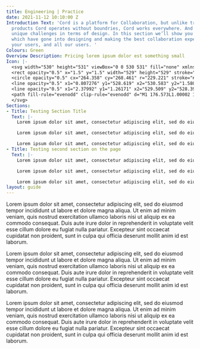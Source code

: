 ```yaml
---
title: Engineering | Practice
date: 2021-11-12 10:10:00 Z
Introduction Text: 'Cord is a platform for Collaboration, but unlike traditional collaboration
  products Cord operates without boundries, Cord works everywhere. And with this comes
  unique challenges in terms of design. In this section we’ll show you the considerations
  which have gone into designing and making the best collaboration experience for
  your users, and all our users. '
Colours: Green
Overview Description: Pricing lorem ipsum dolor est something small
Icon: |-
  <svg width="530" height="531" viewBox="0 0 530 531" fill="none" xmlns="http://www.w3.org/2000/svg">
  <rect opacity="0.5" x="1.5" y="1.5" width="529" height="529" stroke="#191A1E"/>
  <circle opacity="0.5" cx="264.358" cy="268.461" r="229.221" stroke="#191A1E"/>
  <line opacity="0.5" x1="0.807276" y1="528.619" x2="530.583" y2="1.58046" stroke="#191A1E" stroke-width="1.00069"/>
  <line opacity="0.5" x1="2.37992" y1="1.26171" x2="529.509" y2="528.39" stroke="#191A1E"/>
  <path fill-rule="evenodd" clip-rule="evenodd" d="M1 176.573L1.00002 1.82043L178.214 1.82046V53.5078L90.6103 53.5078C95.4219 67.3637 102.454 81.5343 112.293 94.4776C134.26 123.374 171.722 148.268 236.463 148.268C316.775 148.268 369.695 180.257 401.782 222.465C432.929 263.439 442.96 311.982 442.802 344.886L391.115 344.637C391.23 320.657 383.539 283.876 360.634 253.745C338.667 224.849 301.205 199.955 236.464 199.955C156.153 199.955 103.232 167.966 71.1456 125.758C63.8943 116.219 57.7875 106.27 52.6873 96.2034L52.6873 176.573H1ZM88.559 188.574C88.4008 221.477 98.4312 270.021 129.579 310.995C161.665 353.203 214.586 385.192 294.898 385.192C359.638 385.192 397.101 410.086 419.067 438.982C428.713 451.67 435.66 465.537 440.463 479.132H353.147V530.819H530.361V356.067H478.673V437.256C473.573 427.19 467.466 417.241 460.215 407.702C428.129 365.494 375.208 333.505 294.896 333.505C230.155 333.505 192.693 308.61 170.727 279.714C147.822 249.584 140.13 212.802 140.246 188.822L88.559 188.574Z" fill="#F4FFA0"/>
  </svg>
Sections:
- Title: Testing Section Title
  Text: |-
    Lorem ipsum dolor sit amet, consectetur adipiscing elit, sed do eiusmod tempor incididunt ut labore et dolore magna aliqua. Ut enim ad minim veniam, quis nostrud exercitation ullamco laboris nisi ut aliquip ex ea commodo consequat. Duis aute irure dolor in reprehenderit in voluptate velit esse cillum dolore eu fugiat nulla pariatur. Excepteur sint occaecat cupidatat non proident, sunt in culpa qui officia deserunt mollit anim id est laborum.

    Lorem ipsum dolor sit amet, consectetur adipiscing elit, sed do eiusmod tempor incididunt ut labore et dolore magna aliqua. Ut enim ad minim veniam, quis nostrud exercitation ullamco laboris nisi ut aliquip ex ea commodo consequat. Duis aute irure dolor in reprehenderit in voluptate velit esse cillum dolore eu fugiat nulla pariatur. Excepteur sint occaecat cupidatat non proident, sunt in culpa qui officia deserunt mollit anim id est laborum.

    Lorem ipsum dolor sit amet, consectetur adipiscing elit, sed do eiusmod tempor incididunt ut labore et dolore magna aliqua. Ut enim ad minim veniam, quis nostrud exercitation ullamco laboris nisi ut aliquip ex ea commodo consequat. Duis aute irure dolor in reprehenderit in voluptate velit esse cillum dolore eu fugiat nulla pariatur. Excepteur sint occaecat cupidatat non proident, sunt in culpa qui officia deserunt mollit anim id est laborum.
- Title: Testing second section on the page
  Text: |-
    Lorem ipsum dolor sit amet, consectetur adipiscing elit, sed do eiusmod tempor incididunt ut labore et dolore magna aliqua. Ut enim ad minim veniam, quis nostrud exercitation ullamco laboris nisi ut aliquip ex ea commodo consequat. Duis aute irure dolor in reprehenderit in voluptate velit esse cillum dolore eu fugiat nulla pariatur. Excepteur sint occaecat cupidatat non proident, sunt in culpa qui officia deserunt mollit anim id est laborum.

    Lorem ipsum dolor sit amet, consectetur adipiscing elit, sed do eiusmod tempor incididunt ut labore et dolore magna aliqua. Ut enim ad minim veniam, quis nostrud exercitation ullamco laboris nisi ut aliquip ex ea commodo consequat. Duis aute irure dolor in reprehenderit in voluptate velit esse cillum dolore eu fugiat nulla pariatur. Excepteur sint occaecat cupidatat non proident, sunt in culpa qui officia deserunt mollit anim id est laborum.

    Lorem ipsum dolor sit amet, consectetur adipiscing elit, sed do eiusmod tempor incididunt ut labore et dolore magna aliqua. Ut enim ad minim veniam, quis nostrud exercitation ullamco laboris nisi ut aliquip ex ea commodo consequat. Duis aute irure dolor in reprehenderit in voluptate velit esse cillum dolore eu fugiat nulla pariatur. Excepteur sint occaecat cupidatat non proident, sunt in culpa qui officia deserunt mollit anim id est laborum.
layout: guide
---
```


Lorem ipsum dolor sit amet, consectetur adipiscing elit, sed do eiusmod tempor incididunt ut labore et dolore magna aliqua. Ut enim ad minim veniam, quis nostrud exercitation ullamco laboris nisi ut aliquip ex ea commodo consequat. Duis aute irure dolor in reprehenderit in voluptate velit esse cillum dolore eu fugiat nulla pariatur. Excepteur sint occaecat cupidatat non proident, sunt in culpa qui officia deserunt mollit anim id est laborum.

Lorem ipsum dolor sit amet, consectetur adipiscing elit, sed do eiusmod tempor incididunt ut labore et dolore magna aliqua. Ut enim ad minim veniam, quis nostrud exercitation ullamco laboris nisi ut aliquip ex ea commodo consequat. Duis aute irure dolor in reprehenderit in voluptate velit esse cillum dolore eu fugiat nulla pariatur. Excepteur sint occaecat cupidatat non proident, sunt in culpa qui officia deserunt mollit anim id est laborum.

Lorem ipsum dolor sit amet, consectetur adipiscing elit, sed do eiusmod tempor incididunt ut labore et dolore magna aliqua. Ut enim ad minim veniam, quis nostrud exercitation ullamco laboris nisi ut aliquip ex ea commodo consequat. Duis aute irure dolor in reprehenderit in voluptate velit esse cillum dolore eu fugiat nulla pariatur. Excepteur sint occaecat cupidatat non proident, sunt in culpa qui officia deserunt mollit anim id est laborum.